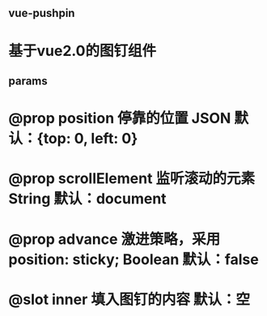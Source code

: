 ## vue-pushpin
# 基于vue2.0的图钉组件
## params
# @prop position 停靠的位置 JSON 默认：{top: 0, left: 0}
# @prop scrollElement 监听滚动的元素 String 默认：document
# @prop advance 激进策略，采用position: sticky; Boolean 默认：false
# @slot inner 填入图钉的内容 默认：空
